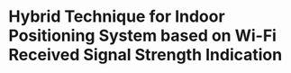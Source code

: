 # Hybrid Technique for Indoor Positioning System based on Wi-Fi Received Signal Strength Indication
